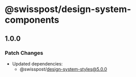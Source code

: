 # @swisspost/design-system-components

## 1.0.0

### Patch Changes

- Updated dependencies:
  - @swisspost/design-system-styles@5.0.0
